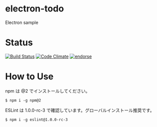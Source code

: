 # electron-todo
Electron sample


# Status

[![Build Status](https://travis-ci.org/cncgl/electron-todo.svg?branch=master)](https://travis-ci.org/cncgl/electron-todo)
[![Code Climate](https://codeclimate.com/github/cncgl/electron-todo/badges/gpa.svg)](https://codeclimate.com/github/cncgl/electron-todo)
[![endorse](https://api.coderwall.com/cncgl/endorsecount.png)](https://coderwall.com/cncgl)

# How to Use

npm は @2 でインストールしてください。
```
$ npm i -g npm@2
```



ESLint は 1.0.0-rc-3 で確認しています。グローバルインストール推奨です。

```
$ npm i -g eslint@1.0.0-rc-3
```
